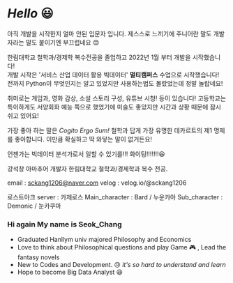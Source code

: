 # ***Hello*** :smiley:

아직 개발을 시작한지 얼마 안된 입문자 입니다.
제스스로 느끼기에 주니어란 말도 개발자라는 말도 붙이기엔 부끄럽네요 :blush:

한림대학교 철학과/경제학 복수전공을 졸업하고 2022년 1월 부터 개발을 시작했습니다!<br/>
개발 시작은 '서비스 산업 데이터 활용 빅데이터' **멀티캠퍼스** 수업으로 시작했습니다!<br/>
전까지 Python이 무엇인지는 알고 있었지만 사용하는법도 몰랐었는데 정말 놀랍네요!

취미로는 게임과, 영화 감상, 소설 스토리 구성, 유튜브 시청! 등이 있습니다!
고등학교는 특이하게도 서양회화 예능 쪽으로 했었기에 미술도 좋았지만 시간과 상황 때문에 잠시 쉬고 있어요!

가장 좋아 하는 말은 *Cogito Ergo Sum!*
철학과 답게 가장 유명한 데카르트의 제1 명제를 좋아합니다. 이만큼 확실하고 딱 와닿는 말이 없거든요!

언젠가는 빅데이터 분석가로서 일할 수 있기를!!! 화이팅!!!!!!!:laughing:

강석창
아마추어 개발자
한림대학교 철학과/경제학과 복수 전공.

email : sckang1206@naver.com
velog : velog.io/@sckang1206

로스트아크
server : 카제로스
Main_character : Bard    / 누운카아
Sub_character  : Demonic / 눈카쿠마

### Hi again My name is Seok_Chang

* Graduated Hanllym univ majored Philosophy and Economics
* Love to think about Philosophical questions and play Game :video_game: , Lead the fantasy novels
* New to Codes and Development. :cry:  *it's so hard to understand and learn*
* Hope to become Big Data Analyst :laughing: 

